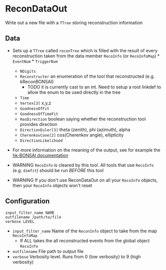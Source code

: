 # ReconDataOut

Write out a new file with a `TTree` storing reconstruction information

## Data

* Sets up a `TTree` called `reconTree` which is filled with the result of every reconstruction taken from the data member `RecoInfo` (or `RecoInfoMap`)
    	* `EventNum` 
      	* `TriggerNum`
	* `NDigits`
	* `Reconstructer` an enumeration of the tool that reconstructed (e.g. kReconBONSAI)
	  * TODO it is currently cast to an int. Need to setup a root linkdef to allow the enum to be used directly in the tree
	* `Time`
	* `Vertex[3]` x,y,z
	* `GoodnessOfFit`
	* `GoodnessOfTimeFit`
	* `HasDirection` boolean saying whether the reconstruction tool provides direction
	* `DirectionEuler[3]` theta (zenith), phi (azimuth), alpha
	* `CherenkovCone[2]` cos(Cherenkov angle), ellipticity
	* `DirectionLikelihood`

* For more information on the meaning of the output, see for example the [hk-BONSAI documentation](https://github.com/hyperk/hk-BONSAI)

* WARNING `RecoInfo` is cleared by this tool. All tools that use `RecoInfo` (e.g. `dimfit`) should be run *BEFORE* this tool

* WARNING If you don't use ReconDataOut on all your `RecoInfo` objects, then your `RecoInfo` objects won't reset

## Configuration

```
input_filter_name NAME
outfilename /path/to/file
verbose LEVEL
```

* `input_filter_name` Name of the `ReconInfo` object to take from the map `RecoInfoMap`
  * If ALL takes the all reconstructed events from the global object `RecoInfo`
* `outfilename` File path to output file
* `verbose` Verbosity level. Runs from 0 (low verbosity) to 9 (high verbosity)
